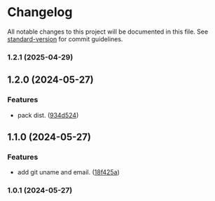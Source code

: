 # Changelog

All notable changes to this project will be documented in this file. See [standard-version](https://github.com/conventional-changelog/standard-version) for commit guidelines.

### 1.2.1 (2025-04-29)

## 1.2.0 (2024-05-27)


### Features

* pack dist. ([934d524](https://github.com/elytica/hierarchical-csv-to-json/commit/934d524b46cc209b9e29499265394152d4df46a7))

## 1.1.0 (2024-05-27)


### Features

* add git uname and email. ([18f425a](https://github.com/elytica/hierarchical-csv-to-json/commit/18f425a0ce002485631b8e382cb44a02d30425d7))

### 1.0.1 (2024-05-27)
